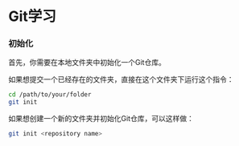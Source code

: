 # Git学习
 ### 初始化
 首先，你需要在本地文件夹中初始化一个Git仓库。

 如果想提交一个已经存在的文件夹，直接在这个文件夹下运行这个指令：
```bash
cd /path/to/your/folder
git init
```

 如果想创建一个新的文件夹并初始化Git仓库，可以这样做：
```bash
git init <repository name>
```


